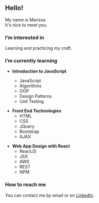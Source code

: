 <h2>Hello!</h2>
<p>My name is Marissa. <br>It's nice to meet you.</p>
<h3>I’m interested in</h3>
<p>Learning and practicing my craft.</p>
<h3>I’m currently learning</h3> 
<div><ul
    ><li><strong>Introduction to JavaScript</strong></li>
  <ul><li>JavaScript
  <li>Algorithms
  <li>OOP
  <li>Design Patterns
  <li>Unit Testing</li
    ></ul></ul>
<ul
    ><li><strong>Front End Technologies</strong>
  <ul><li>HTML</li>
  <li>CSS</li>
  <li>JQuery</li>
  <li>Bootstrap</li>
  <li>AJAX</li
    ></ul></ul>
<ul><li><strong>Web App Design with React</strong>
  <ul><li>ReactJS</li>
  <li>JSX</li>
  <li>AWS</li>
  <li>REST</li>
  <li>NPM</li
    ></ul></ul>
  </div>
<h3>How to reach me</h3>
<p>You can contact me by email or on <a href="https://www.linkedin.com/in/marissadibba/" target="_blank">LinkedIn</a>.</p>

<!---
Rissa-Jallow/Rissa-Jallow is a ✨ special ✨ repository because its `README.md` (this file) appears on your GitHub profile.
You can click the Preview link to take a look at your changes.
--->
